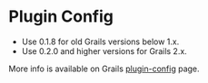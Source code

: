 Plugin Config
=============

* Use 0.1.8 for old Grails versions below 1.x.
* Use 0.2.0 and higher versions for Grails 2.x.

More info is available on Grails [plugin-config](http://grails.org/plugin/plugin-config) page.
